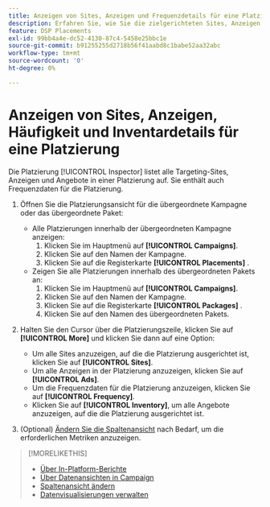 ```yaml
---
title: Anzeigen von Sites, Anzeigen und Frequenzdetails für eine Platzierung
description: Erfahren Sie, wie Sie die zielgerichteten Sites, Anzeigen und Häufigkeitsdaten für eine Platzierung anzeigen.
feature: DSP Placements
exl-id: 99bb4a4e-dc52-4130-87c4-5458e25bbc1e
source-git-commit: b91255255d2718b56f41aabd8c1babe52aa32abc
workflow-type: tm+mt
source-wordcount: '0'
ht-degree: 0%

---
```


# Anzeigen von Sites, Anzeigen, Häufigkeit und Inventardetails für eine Platzierung

Die Platzierung [!UICONTROL Inspector] listet alle Targeting-Sites, Anzeigen und Angebote in einer Platzierung auf. Sie enthält auch Frequenzdaten für die Platzierung.

1. Öffnen Sie die Platzierungsansicht für die übergeordnete Kampagne oder das übergeordnete Paket:

   * Alle Platzierungen innerhalb der übergeordneten Kampagne anzeigen:
      1. Klicken Sie im Hauptmenü auf **[!UICONTROL Campaigns]**.
      1. Klicken Sie auf den Namen der Kampagne.
      1. Klicken Sie auf die Registerkarte **[!UICONTROL Placements]** .
   * Zeigen Sie alle Platzierungen innerhalb des übergeordneten Pakets an:
      1. Klicken Sie im Hauptmenü auf **[!UICONTROL Campaigns]**.
      1. Klicken Sie auf den Namen der Kampagne.
      1. Klicken Sie auf die Registerkarte **[!UICONTROL Packages]** .
      1. Klicken Sie auf den Namen des übergeordneten Pakets.


1. Halten Sie den Cursor über die Platzierungszeile, klicken Sie auf **[!UICONTROL More]** und klicken Sie dann auf eine Option:
   * Um alle Sites anzuzeigen, auf die die Platzierung ausgerichtet ist, klicken Sie auf **[!UICONTROL Sites]**.
   * Um alle Anzeigen in der Platzierung anzuzeigen, klicken Sie auf **[!UICONTROL Ads]**.
   * Um die Frequenzdaten für die Platzierung anzuzeigen, klicken Sie auf **[!UICONTROL Frequency]**.
   * Klicken Sie auf **[!UICONTROL Inventory]**, um alle Angebote anzuzeigen, auf die die Platzierung ausgerichtet ist.

1. (Optional) [Ändern Sie die Spaltenansicht](column-view-change.md) nach Bedarf, um die erforderlichen Metriken anzuzeigen.

>[!MORELIKETHIS]
>
>* [Über In-Platform-Berichte](campaign-reports-about.md)
>* [Über Datenansichten in Campaign](campaign-data-views-about.md)
>* [Spaltenansicht ändern](column-view-change.md)
>* [Datenvisualisierungen verwalten](campaign-data-visualization-manage.md)

